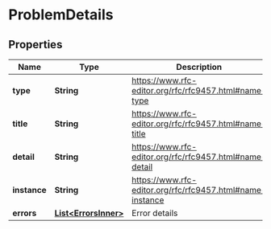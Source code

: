 

# ProblemDetails


## Properties

| Name | Type | Description | Notes |
|------------ | ------------- | ------------- | -------------|
|**type** | **String** | https://www.rfc-editor.org/rfc/rfc9457.html#name-type |  [optional] |
|**title** | **String** | https://www.rfc-editor.org/rfc/rfc9457.html#name-title |  [optional] |
|**detail** | **String** | https://www.rfc-editor.org/rfc/rfc9457.html#name-detail |  [optional] |
|**instance** | **String** | https://www.rfc-editor.org/rfc/rfc9457.html#name-instance |  [optional] |
|**errors** | [**List&lt;ErrorsInner&gt;**](ErrorsInner.md) | Error details |  |



